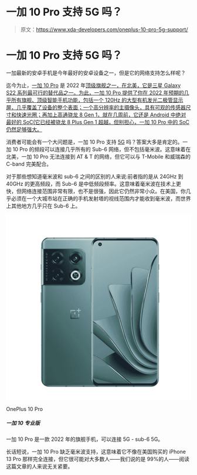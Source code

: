 # 一加 10 Pro 支持 5G 吗？

> 原文：<https://www.xda-developers.com/oneplus-10-pro-5g-support/>

# 一加 10 Pro 支持 5G 吗？

一加最新的安卓手机是今年最好的安卓设备之一，但是它的网络支持怎么样呢？

迄今为止，[一加 10 Pro](https://www.xda-developers.com/oneplus-10-pro-review/) 是 2022 年[顶级旗舰之一，在北美，它是三星 Galaxy S22 系列最可行的替代品之一。为此，一加 10 Pro 提供了你在 2022 年预期的几乎所有旗舰、顶级智能手机功能，包括一个 120Hz 的大型有机发光二极管显示屏，几乎覆盖了设备的整个表面；一个高分辨率的主摄像头，具有可观的传感器尺寸和快速光圈；再加上高通骁龙 8 Gen 1，就在几周前，它还是 Android 中绝对最好的 SoC(它已经被骁龙 8 Plus Gen 1 超越，但别担心，一加 10 Pro 中的 SoC 仍然足够强大。](https://www.xda-developers.com/best-android-phones/)

消费者可能会有一个大问题是，一加 10 Pro 支持 [5G](https://xda-developers.com/5g) 吗？答案大多是肯定的。一加 10 Pro 的频段可以连接几乎所有的 Sub-6 网络，但不包括毫米波。这意味着在北美，一加 10 Pro 无法连接到 AT & T 的网络，但它可以与 T-Mobile 和威瑞森的 C-band 完美配合。

对于那些想知道毫米波和 sub-6 之间的区别的人来说:前者指的是从 24GHz 到 40GHz 的更高频段，而 Sub-6 是中低频段频率。这意味着毫米波在技术上更快，但网络连接范围非常有限，也不是很强，因此它仍然非常小众。在美国，你几乎必须在一个大城市站在正确的手机发射塔的视线范围内才能收到毫米波，而世界上其他地方几乎只在 Sub-6 上。

 <picture>![The OnePlus Store is offering loyalty discounts and accepting RedCoins. If you buy the higher storage variant, you can also get a pair of OnePlus Buds Pro and an official case with every purchase](img/bd95b413582ce4d9ecab5aa8d083a1a3.png)</picture> 

OnePlus 10 Pro

##### 一加 10 专业版

一加 10 Pro 是一款 2022 年的旗舰手机，可以连接 5G - sub-6 5G。

长话短说，一加 10 Pro 缺乏毫米波支持，这意味着它不像在美国购买的 iPhone 13 Pro 那样完全连接，但它很可能对大多数人——我们说的是 99%的人——阅读这篇文章的人来说无关紧要。